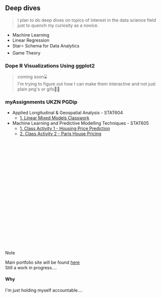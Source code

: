 ## Deep dives

> I plan to do deep dives on topics of interest in the data science field just to quench my curiosity as a novice. <br>

  - Machine Learning
  - Linear Regression
  - Star⭐ Schema for Data Analytics
  - Game Theory

### Dope R Visualizations Using ggplot2
> coming soon⌛ <br>
> I'm trying to figure out how I can make them interactive and not just plain png's or gifs🤔💭

### myAssignments UKZN PGDip
  - Applied Longitudinal & Geospatial Analysis - STAT604
    - [1. Linear Mixed Models Classwork ](https://github.com/kgatman/datascience/tree/main/604/classwork_chp1)
  - Machine Learning and Predictive Modelling Techniques - STAT605
    - [1. Class Activity 1 - Housing Price Prediction](https://github.com/kgatman/datascience/tree/main/605/class_activity_1)
    - [2. Class Activity 2 - Paris House Pricing ](https://github.com/kgatman/datascience/tree/main/605/class_activity_2)
<br>
<br>
<br>
<br>
<br>
<br>
<br>
<br>
<br>
<br>
<br>
<br>
<br>
<br>
<br>
<br>
<br>
<br>
<br>
<br>


> [!NOTE]  
  > Main portfolio site will be found [here](https://kgatman.github.io/) <br>
  > Still a work in progress....


#### Why
I'm just holding myself accountable....